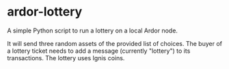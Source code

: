# ardor-lottery
A simple Python script to run a lottery on a local Ardor node.

It will send three random assets of the provided list of choices. The buyer of a lottery ticket needs to add a message (currently "lottery") to its transactions. The lottery uses Ignis coins.
